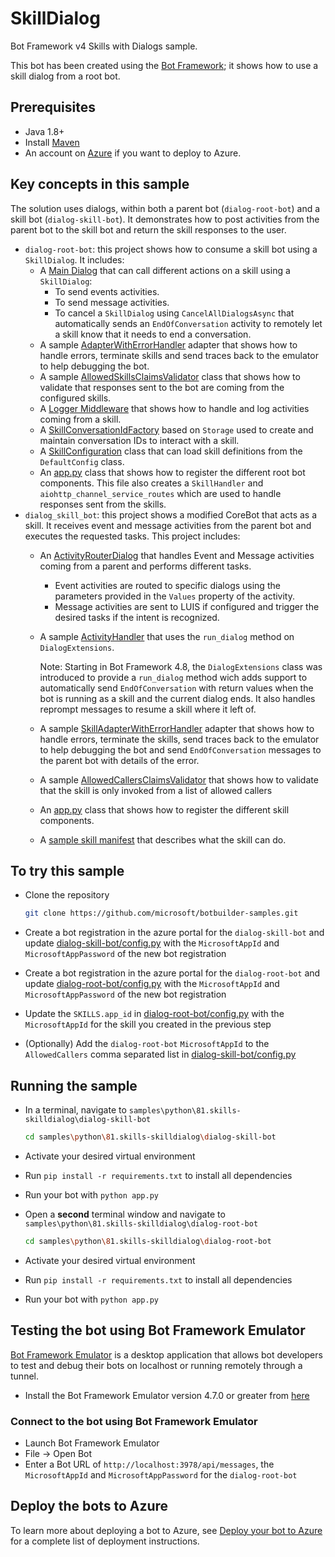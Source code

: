 # SkillDialog

Bot Framework v4 Skills with Dialogs sample.

This bot has been created using the [Bot Framework](https://dev.botframework.com); it shows how to use a skill dialog from a root bot.

## Prerequisites

- Java 1.8+
- Install [Maven](https://maven.apache.org/)
- An account on [Azure](https://azure.microsoft.com) if you want to deploy to Azure.

## Key concepts in this sample

The solution uses dialogs, within both a parent bot (`dialog-root-bot`) and a skill bot (`dialog-skill-bot`).
It demonstrates how to post activities from the parent bot to the skill bot and return the skill responses to the user.

- `dialog-root-bot`: this project shows how to consume a skill bot using a `SkillDialog`. It includes:
  - A [Main Dialog](dialog-root-bot/dialogs/main_dialog.py) that can call different actions on a skill using a `SkillDialog`:
    - To send events activities.
    - To send message activities.
    - To cancel a `SkillDialog` using `CancelAllDialogsAsync` that automatically sends an `EndOfConversation` activity to remotely let a skill know that it needs to end a conversation.
  - A sample [AdapterWithErrorHandler](dialog-root-bot/adapter_with_error_handler.py) adapter that shows how to handle errors, terminate skills and send traces back to the emulator to help debugging the bot.
  - A sample [AllowedSkillsClaimsValidator](dialog-root-bot/authentication/allowed_skills_claims_validator.py) class that shows how to validate that responses sent to the bot are coming from the configured skills.
  - A [Logger Middleware](dialog-root-bot/middleware/logger_middleware.py) that shows how to handle and log activities coming from a skill.
  - A [SkillConversationIdFactory](dialog-root-bot/skill_conversation_id_factory.py) based on `Storage` used to create and maintain conversation IDs to interact with a skill.
  - A [SkillConfiguration](dialog-root-bot/config.py) class that can load skill definitions from the `DefaultConfig` class.
  - An [app.py](dialog-root-bot/app.py) class that shows how to register the different root bot components. This file also creates a `SkillHandler` and `aiohttp_channel_service_routes` which are used to handle responses sent from the skills.
- `dialog_skill_bot`: this project shows a modified CoreBot that acts as a skill. It receives event and message activities from the parent bot and executes the requested tasks. This project includes:
  - An [ActivityRouterDialog](dialog-skill-bot/dialogs/activity_router_dialog.py) that handles Event and Message activities coming from a parent and performs different tasks.
    - Event activities are routed to specific dialogs using the parameters provided in the `Values` property of the activity.
    - Message activities are sent to LUIS if configured and trigger the desired tasks if the intent is recognized.
  - A sample [ActivityHandler](dialog-skill-bot/bots/skill_bot.py) that uses the `run_dialog` method on `DialogExtensions`.

    Note: Starting in Bot Framework 4.8, the `DialogExtensions` class was introduced to provide a `run_dialog` method wich adds support to automatically send `EndOfConversation` with return values when the bot is running as a skill and the current dialog ends. It also handles reprompt messages to resume a skill where it left of.
  - A sample [SkillAdapterWithErrorHandler](dialog-skill-bot/skill_adapter_with_error_handler.py) adapter that shows how to handle errors, terminate the skills, send traces back to the emulator to help debugging the bot and send `EndOfConversation` messages to the parent bot with details of the error.
  - A sample [AllowedCallersClaimsValidator](dialog-skill-bot/authentication/allow_callers_claims_validation.py) that shows how to validate that the skill is only invoked from a list of allowed callers
  - An [app.py](dialog-skill-bot/app.py) class that shows how to register the different skill components.
  - A [sample skill manifest](dialog-skill-bot/wwwroot/manifest/dialogchildbot-manifest-1.0.json) that describes what the skill can do.



## To try this sample

- Clone the repository

    ```bash
    git clone https://github.com/microsoft/botbuilder-samples.git
    ```

- Create a bot registration in the azure portal for the `dialog-skill-bot` and update [dialog-skill-bot/config.py](dialog-skill-bot/config.py) with the `MicrosoftAppId` and `MicrosoftAppPassword` of the new bot registration
- Create a bot registration in the azure portal for the `dialog-root-bot` and update [dialog-root-bot/config.py](dialog-root-bot/config.py) with the `MicrosoftAppId` and `MicrosoftAppPassword` of the new bot registration
- Update the `SKILLS.app_id` in [dialog-root-bot/config.py](dialog-root-bot/config.py) with the `MicrosoftAppId` for the skill you created in the previous step
- (Optionally) Add the `dialog-root-bot` `MicrosoftAppId` to the `AllowedCallers` comma separated list in [dialog-skill-bot/config.py](dialog-skill-bot/config.py)

## Running the sample

- In a terminal, navigate to `samples\python\81.skills-skilldialog\dialog-skill-bot`

    ```bash
    cd samples\python\81.skills-skilldialog\dialog-skill-bot
    ```

- Activate your desired virtual environment

- Run `pip install -r requirements.txt` to install all dependencies

- Run your bot with `python app.py`

- Open a **second** terminal window and navigate to `samples\python\81.skills-skilldialog\dialog-root-bot`

    ```bash
    cd samples\python\81.skills-skilldialog\dialog-root-bot
    ```

- Activate your desired virtual environment

- Run `pip install -r requirements.txt` to install all dependencies

- Run your bot with `python app.py`


## Testing the bot using Bot Framework Emulator

[Bot Framework Emulator](https://github.com/microsoft/botframework-emulator) is a desktop application that allows bot developers to test and debug their bots on localhost or running remotely through a tunnel.

- Install the Bot Framework Emulator version 4.7.0 or greater from [here](https://github.com/Microsoft/BotFramework-Emulator/releases)

### Connect to the bot using Bot Framework Emulator

- Launch Bot Framework Emulator
- File -> Open Bot
- Enter a Bot URL of `http://localhost:3978/api/messages`, the `MicrosoftAppId` and `MicrosoftAppPassword` for the `dialog-root-bot`

## Deploy the bots to Azure

To learn more about deploying a bot to Azure, see [Deploy your bot to Azure](https://aka.ms/azuredeployment) for a complete list of deployment instructions.
